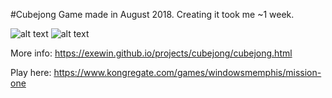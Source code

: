 #Cubejong
Game made in August 2018. Creating it took me ~1 week.

![alt text](https://github.com/exewin/Mahjongg/blob/master/2.png)
![alt text](https://github.com/exewin/Mahjongg/blob/master/4.png)

More info: https://exewin.github.io/projects/cubejong/cubejong.html

Play here: https://www.kongregate.com/games/windowsmemphis/mission-one
